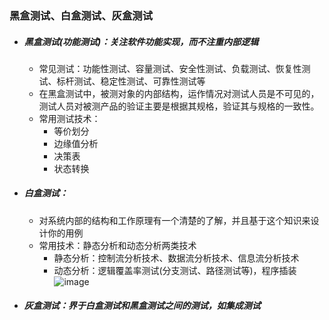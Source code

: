 ### 黑盒测试、白盒测试、灰盒测试
+ ##### 黑盒测试(功能测试)：关注软件功能实现，而不注重内部逻辑
    - 常见测试：功能性测试、容量测试、安全性测试、负载测试、恢复性测试、标杆测试、稳定性测试、可靠性测试等
    - 在黑盒测试中，被测对象的内部结构，运作情况对测试人员是不可见的，测试人员对被测产品的验证主要是根据其规格，验证其与规格的一致性。
    - 常用测试技术：
      - 等价划分
      - 边缘值分析
      - 决策表
      - 状态转换
- ##### 白盒测试：
    - 对系统内部的结构和工作原理有一个清楚的了解，并且基于这个知识来设计你的用例
    - 常用技术：静态分析和动态分析两类技术
        + 静态分析：控制流分析技术、数据流分析技术、信息流分析技术
        + 动态分析：逻辑覆盖率测试(分支测试、路径测试等)，程序插装
![image](https://user-images.githubusercontent.com/45594667/153236772-d4bc30d2-26a6-45d1-b026-470eb93341dd.png)

+ ##### 灰盒测试：界于白盒测试和黑盒测试之间的测试，如集成测试

